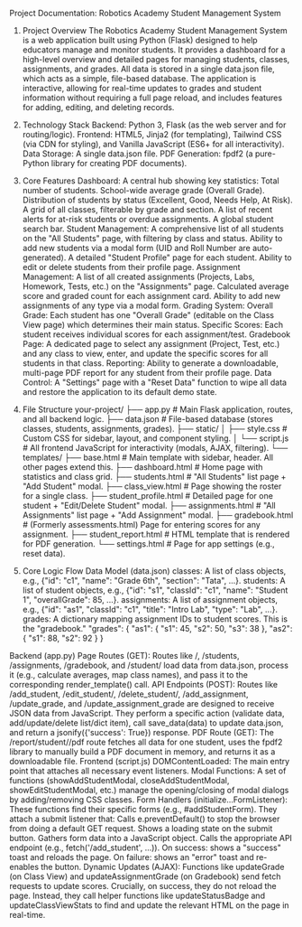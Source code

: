 Project Documentation: Robotics Academy Student Management System
1. Project Overview
The Robotics Academy Student Management System is a web application built using Python (Flask) designed to help educators manage and monitor students. It provides a dashboard for a high-level overview and detailed pages for managing students, classes, assignments, and grades.
All data is stored in a single data.json file, which acts as a simple, file-based database. The application is interactive, allowing for real-time updates to grades and student information without requiring a full page reload, and includes features for adding, editing, and deleting records.
2. Technology Stack
Backend: Python 3, Flask (as the web server and for routing/logic).
Frontend: HTML5, Jinja2 (for templating), Tailwind CSS (via CDN for styling), and Vanilla JavaScript (ES6+ for all interactivity).
Data Storage: A single data.json file.
PDF Generation: fpdf2 (a pure-Python library for creating PDF documents).
3. Core Features
Dashboard: A central hub showing key statistics:
Total number of students.
School-wide average grade (Overall Grade).
Distribution of students by status (Excellent, Good, Needs Help, At Risk).
A grid of all classes, filterable by grade and section.
A list of recent alerts for at-risk students or overdue assignments.
A global student search bar.
Student Management:
A comprehensive list of all students on the "All Students" page, with filtering by class and status.
Ability to add new students via a modal form (UID and Roll Number are auto-generated).
A detailed "Student Profile" page for each student.
Ability to edit or delete students from their profile page.
Assignment Management:
A list of all created assignments (Projects, Labs, Homework, Tests, etc.) on the "Assignments" page.
Calculated average score and graded count for each assignment card.
Ability to add new assignments of any type via a modal form.
Grading System:
Overall Grade: Each student has one "Overall Grade" (editable on the Class View page) which determines their main status.
Specific Scores: Each student receives individual scores for each assignment/test.
Gradebook Page: A dedicated page to select any assignment (Project, Test, etc.) and any class to view, enter, and update the specific scores for all students in that class.
Reporting:
Ability to generate a downloadable, multi-page PDF report for any student from their profile page.
Data Control:
A "Settings" page with a "Reset Data" function to wipe all data and restore the application to its default demo state.
4. File Structure
your-project/
├── app.py                  # Main Flask application, routes, and all backend logic.
├── data.json               # File-based database (stores classes, students, assignments, grades).
├── static/
│   ├── style.css           # Custom CSS for sidebar, layout, and component styling.
│   └── script.js           # All frontend JavaScript for interactivity (modals, AJAX, filtering).
└── templates/
    ├── base.html           # Main template with sidebar, header. All other pages extend this.
    ├── dashboard.html      # Home page with statistics and class grid.
    ├── students.html       # "All Students" list page + "Add Student" modal.
    ├── class_view.html     # Page showing the roster for a single class.
    ├── student_profile.html  # Detailed page for one student + "Edit/Delete Student" modal.
    ├── assignments.html    # "All Assignments" list page + "Add Assignment" modal.
    ├── gradebook.html      # (Formerly assessments.html) Page for entering scores for any assignment.
    ├── student_report.html # HTML template that is rendered for PDF generation.
    └── settings.html       # Page for app settings (e.g., reset data).


5. Core Logic Flow
Data Model (data.json)
classes: A list of class objects, e.g., {"id": "c1", "name": "Grade 6th", "section": "Tata", ...}.
students: A list of student objects, e.g., {"id": "s1", "classId": "c1", "name": "Student 1", "overallGrade": 85, ...}.
assignments: A list of assignment objects, e.g., {"id": "as1", "classId": "c1", "title": "Intro Lab", "type": "Lab", ...}.
grades: A dictionary mapping assignment IDs to student scores. This is the "gradebook."
"grades": {
    "as1": { "s1": 45, "s2": 50, "s3": 38 },
    "as2": { "s1": 88, "s2": 92 }
}


Backend (app.py)
Page Routes (GET): Routes like /, /students, /assignments, /gradebook, and /student/<id> load data from data.json, process it (e.g., calculate averages, map class names), and pass it to the corresponding render_template() call.
API Endpoints (POST): Routes like /add_student, /edit_student/<id>, /delete_student/<id>, /add_assignment, /update_grade, and /update_assignment_grade are designed to receive JSON data from JavaScript. They perform a specific action (validate data, add/update/delete list/dict item), call save_data(data) to update data.json, and return a jsonify({'success': True}) response.
PDF Route (GET): The /report/student/<id>/pdf route fetches all data for one student, uses the fpdf2 library to manually build a PDF document in memory, and returns it as a downloadable file.
Frontend (script.js)
DOMContentLoaded: The main entry point that attaches all necessary event listeners.
Modal Functions: A set of functions (showAddStudentModal, closeAddStudentModal, showEditStudentModal, etc.) manage the opening/closing of modal dialogs by adding/removing CSS classes.
Form Handlers (initialize...FormListener): These functions find their specific forms (e.g., #addStudentForm). They attach a submit listener that:
Calls e.preventDefault() to stop the browser from doing a default GET request.
Shows a loading state on the submit button.
Gathers form data into a JavaScript object.
Calls the appropriate API endpoint (e.g., fetch('/add_student', ...)).
On success: shows a "success" toast and reloads the page.
On failure: shows an "error" toast and re-enables the button.
Dynamic Updates (AJAX):
Functions like updateGrade (on Class View) and updateAssignmentGrade (on Gradebook) send fetch requests to update scores.
Crucially, on success, they do not reload the page. Instead, they call helper functions like updateStatusBadge and updateClassViewStats to find and update the relevant HTML on the page in real-time.
